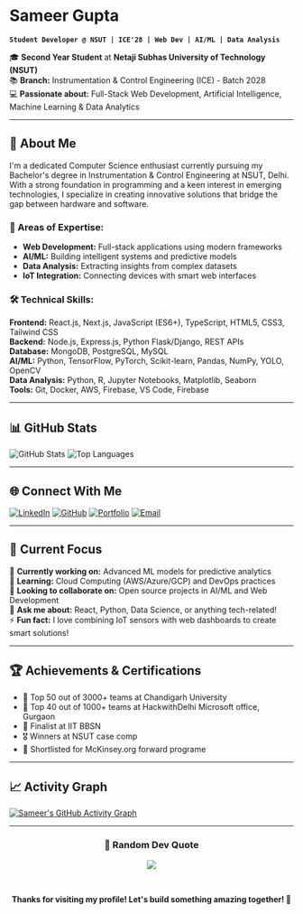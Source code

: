 # Sameer Gupta 

**`Student Developer @ NSUT | ICE'28 | Web Dev | AI/ML | Data Analysis`**

🎓 **Second Year Student** at **Netaji Subhas University of Technology (NSUT)**  
📚 **Branch:** Instrumentation & Control Engineering (ICE) - Batch 2028  
💻 **Passionate about:** Full-Stack Web Development, Artificial Intelligence, Machine Learning & Data Analytics

---

## 🚀 About Me

I'm a dedicated Computer Science enthusiast currently pursuing my Bachelor's degree in Instrumentation & Control Engineering at NSUT, Delhi. With a strong foundation in programming and a keen interest in emerging technologies, I specialize in creating innovative solutions that bridge the gap between hardware and software.

### 🎯 Areas of Expertise:
- **Web Development:** Full-stack applications using modern frameworks
- **AI/ML:** Building intelligent systems and predictive models  
- **Data Analysis:** Extracting insights from complex datasets
- **IoT Integration:** Connecting devices with smart web interfaces

### 🛠️ Technical Skills:
**Frontend:** React.js, Next.js, JavaScript (ES6+), TypeScript, HTML5, CSS3, Tailwind CSS  
**Backend:** Node.js, Express.js, Python Flask/Django, REST APIs  
**Database:** MongoDB, PostgreSQL, MySQL  
**AI/ML:** Python, TensorFlow, PyTorch, Scikit-learn, Pandas, NumPy, YOLO, OpenCV  
**Data Analysis:** Python, R, Jupyter Notebooks, Matplotlib, Seaborn  
**Tools:** Git, Docker, AWS, Firebase, VS Code, Firebase

---

## 📊 GitHub Stats

![GitHub Stats](https://github-readme-stats.vercel.app/api?username=sam-eer12&show_icons=true&theme=radical&count_private=true)
![Top Languages](https://github-readme-stats.vercel.app/api/top-langs/?username=sam-eer12&layout=compact&theme=radical)

---

## 🌐 Connect With Me

[![LinkedIn](https://img.shields.io/badge/LinkedIn-0077B5?style=for-the-badge&logo=linkedin&logoColor=white)](https://www.linkedin.com/in/sameer-gupta-768b28312/)
[![GitHub](https://img.shields.io/badge/GitHub-100000?style=for-the-badge&logo=github&logoColor=white)](https://github.com/sam-eer12)
[![Portfolio](https://img.shields.io/badge/Portfolio-FF5722?style=for-the-badge&logo=todoist&logoColor=white)]([https://sameergupta.dev](https://sameers-portfolio-eosin.vercel.app/))
[![Email](https://img.shields.io/badge/Email-D14836?style=for-the-badge&logo=gmail&logoColor=white)](mailto:sameer.gupta.ug24@nsut.ac.in)

---

## 💼 Current Focus

🔭 **Currently working on:** Advanced ML models for predictive analytics  
🌱 **Learning:** Cloud Computing (AWS/Azure/GCP) and DevOps practices  
👯 **Looking to collaborate on:** Open source projects in AI/ML and Web Development  
💬 **Ask me about:** React, Python, Data Science, or anything tech-related!  
⚡ **Fun fact:** I love combining IoT sensors with web dashboards to create smart solutions!

---

## 🏆 Achievements & Certifications

- 🥇 Top 50 out of 3000+ teams at Chandigarh University 
- 📜 Top 40 out of 1000+ teams at HackwithDelhi Microsoft office, Gurgaon
- 📜 Finalist at IIT BBSN
- 🎖️ Winners at NSUT case comp
- 🏅 Shortlisted for McKinsey.org forward programe 

---

## 📈 Activity Graph

[![Sameer's GitHub Activity Graph](https://github-readme-activity-graph.vercel.app/graph?username=sam-eer12&theme=react-dark&hide_border=true)](https://github.com/sam-eer12)

---

<div align="center">
  <h3>💭 Random Dev Quote</h3>
  
  ![](https://quotes-github-readme.vercel.app/api?type=horizontal&theme=radical)
  
  <br/>
  
  **Thanks for visiting my profile! Let's build something amazing together! 🚀**
</div>
